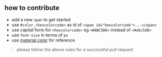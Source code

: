 ## how to contribute

- add a new `span` to get started
- use `#color_<hexcolorcode>` as id of `<span id="hexcolorcode">...</span>` 
- use capital form for `<hexcolorcode>` eg `<#ABC5D6>` instead of `<#abc5d6>`
- use `font-size` in terms of `px`
- use [material color](https://material.io/guidelines/style/color.html) for reference

> please follow the above rules for a successful pull request
